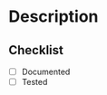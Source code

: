 # Description

<!-- Please provide a brief summary of the changes in this PR and any necessary context. -->

## Checklist

- [ ] Documented
- [ ] Tested
